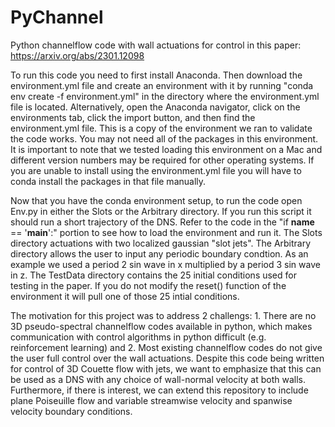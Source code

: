 # PyChannel
Python channelflow code with wall actuations for control in this paper: https://arxiv.org/abs/2301.12098

To run this code you need to first install Anaconda. Then download the environment.yml file and create an environment with it by running "conda env create -f environment.yml" in the directory where the environment.yml file is located. Alternatively, open the Anaconda navigator, click on the environments tab, click the import button, and then find the environment.yml file. This is a copy of the environment we ran to validate the code works. You may not need all of the packages in this environment. It is important to note that we tested loading this environment on a Mac and different version numbers may be required for other operating systems. If you are unable to install using the environment.yml file you will have to conda install the packages in that file manually.

Now that you have the conda environment setup, to run the code open Env.py in either the Slots or the Arbitrary directory. If you run this script it should run a short trajectory of the DNS. Refer to the code in the "if __name__ == '__main__':" portion to see how to load the environment and run it. The Slots directory actuations with two localized gaussian "slot jets". The Arbitrary directory allows the user to input any periodic boundary condtion. As an example we used a period 2 sin wave in x multiplied by a period 3 sin wave in z. The TestData directory contains the 25 initial conditions used for testing in the paper. If you do not modify the reset() function of the environment it will pull one of those 25 intial conditions.

The motivation for this project was to address 2 challengs: 1. There are no 3D pseudo-spectral channelflow codes available in python, which makes communication with control algorithms in python difficult (e.g. reinforcement learning) and 2. Most existing channelflow codes do not give the user full control over the wall actuations. Despite this code being written for control of 3D Couette flow with jets, we want to emphasize that this can be used as a DNS with any choice of wall-normal velocity at both walls. Furthermore, if there is interest, we can extend this repository to include plane Poiseuille flow and variable streamwise velocity and spanwise velocity boundary conditions.
